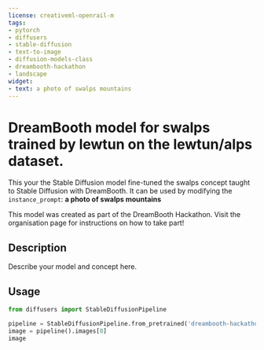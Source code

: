 ```yaml
---
license: creativeml-openrail-m
tags:
- pytorch
- diffusers
- stable-diffusion
- text-to-image
- diffusion-models-class
- dreambooth-hackathon
- landscape
widget:
- text: a photo of swalps mountains
---
```


# DreamBooth model for swalps trained by lewtun on the lewtun/alps dataset.

This your the Stable Diffusion model fine-tuned the swalps concept taught to Stable Diffusion with DreamBooth.
It can be used by modifying the `instance_prompt`: **a photo of swalps mountains**

This model was created as part of the DreamBooth Hackathon. Visit the organisation page for instructions on how to take part!

## Description

Describe your model and concept here.


## Usage

```python
from diffusers import StableDiffusionPipeline

pipeline = StableDiffusionPipeline.from_pretrained('dreambooth-hackathon/swalps-mountains')
image = pipeline().images[0]
image
```
